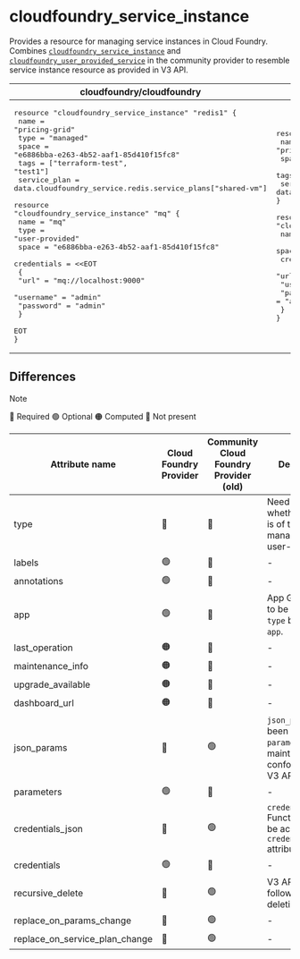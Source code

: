 # cloudfoundry_service_instance

Provides a resource for managing service instances in Cloud Foundry. Combines [`cloudfoundry_service_instance`](https://github.com/cloudfoundry-community/terraform-provider-cloudfoundry/blob/main/docs/resources/service_instance.md) and [`cloudfoundry_user_provided_service`](https://github.com/cloudfoundry-community/terraform-provider-cloudfoundry/blob/main/docs/resources/user_provided_service.md#cloudfoundry_user_provided_service) in the community provider to resemble service instance resource as provided in V3 API.

| cloudfoundry/cloudfoundry | cloudfoundry-community/cloudfoundry |
| -- | -- |
|  <pre>resource "cloudfoundry_service_instance" "redis1" {</br>  name         = "pricing-grid"</br>  type         = "managed"</br>  space        = "e6886bba-e263-4b52-aaf1-85d410f15fc8"</br>  tags         = ["terraform-test", "test1"]</br>  service_plan = data.cloudfoundry_service.redis.service_plans["shared-vm"]</br></br>resource "cloudfoundry_service_instance" "mq" {</br>  name        = "mq"</br>  type        = "user-provided"</br>  space       = "e6886bba-e263-4b52-aaf1-85d410f15fc8"</br>  credentials = <<EOT</br>  {</br>    "url" = "mq://localhost:9000"</br>    "username" = "admin"</br>    "password" = "admin"</br>  }</br>  EOT</br>}</br></pre> |<pre>resource "cloudfoundry_service_instance" "redis1" {</br>  name         = "pricing-grid"</br>  space        = "e6886bba-e263-4b52-aaf1-85d410f15fc8"</br>  tags         = ["terraform-test", "test1"]</br>  service_plan = data.cloudfoundry_service.redis.service_plans["shared-vm"]</br>}</br></br>resource "cloudfoundry_user_provided_service" "mq" {</br>  name = "mq-server"</br>  space = "e6886bba-e263-4b52-aaf1-85d410f15fc8"</br>  credentials = {</br>    "url" = "mq://localhost:9000"</br>    "username" = "admin"</br>    "password" = "admin"</br>  }</br>}</br></pre> |

## Differences

> [!NOTE]  
> 🔵 Required  🟢 Optional 🟠 Computed  🔴 Not present

| Attribute name | Cloud Foundry Provider|  Community Cloud Foundry Provider (old) | Description |
| --- | --- | --- | --- |
| type | 🔵 | 🔴 | Need to specify whether instance is of type managed or user-provided. |
| labels | 🟢 | 🔴 | - |
| annotations | 🟢 | 🔴 | - |
| app | 🟢 | 🔴 | App GUID needs to be specified if `type` binding is `app`. |
| last_operation | 🟠 | 🔴 | - |
| maintenance_info | 🟠 | 🔴 | - |
| upgrade_available | 🟠 | 🔴 | - |
| dashboard_url | 🟠 | 🔴 | - |
| json_params |  🔴 | 🟢 | `json_params` has been changed to `parameters`  to maintain conformity with V3 API. |
| parameters | 🟢| 🔴 | - |
| credentials_json | 🔴 | 🟢 | `credentials_json` Functionality can be achieved by `credentials` attribute. |
| credentials | 🟢| 🔴 | - |
| recursive_delete | 🔴 | 🟢 | V3 API by default follows recursive deletion. |
| replace_on_params_change | 🔴 | 🟢 | - |
| replace_on_service_plan_change | 🔴 | 🟢 | - |
